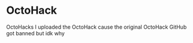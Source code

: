 # OctoHack
OctoHacks
I uploaded the OctoHack cause the original OctoHack GitHub got banned but idk why
